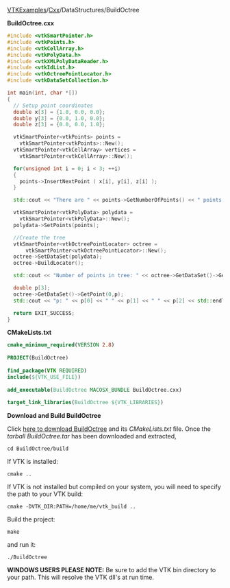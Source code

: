 [VTKExamples](Home)/[Cxx](Cxx)/DataStructures/BuildOctree

**BuildOctree.cxx**
```c++
#include <vtkSmartPointer.h>
#include <vtkPoints.h>
#include <vtkCellArray.h>
#include <vtkPolyData.h>
#include <vtkXMLPolyDataReader.h>
#include <vtkIdList.h>
#include <vtkOctreePointLocator.h>
#include <vtkDataSetCollection.h>

int main(int, char *[])
{
  // Setup point coordinates
  double x[3] = {1.0, 0.0, 0.0};
  double y[3] = {0.0, 1.0, 0.0};
  double z[3] = {0.0, 0.0, 1.0};

  vtkSmartPointer<vtkPoints> points =
    vtkSmartPointer<vtkPoints>::New();
  vtkSmartPointer<vtkCellArray> vertices =
    vtkSmartPointer<vtkCellArray>::New();

  for(unsigned int i = 0; i < 3; ++i)
  {
    points->InsertNextPoint ( x[i], y[i], z[i] );
  }

  std::cout << "There are " << points->GetNumberOfPoints() << " points." << std::endl;

  vtkSmartPointer<vtkPolyData> polydata =
    vtkSmartPointer<vtkPolyData>::New();
  polydata->SetPoints(points);

  //Create the tree
  vtkSmartPointer<vtkOctreePointLocator> octree =
      vtkSmartPointer<vtkOctreePointLocator>::New();
  octree->SetDataSet(polydata);
  octree->BuildLocator();

  std::cout << "Number of points in tree: " << octree->GetDataSet()->GetNumberOfPoints() << std::endl;

  double p[3];
  octree->GetDataSet()->GetPoint(0,p);
  std::cout << "p: " << p[0] << " " << p[1] << " " << p[2] << std::endl;

  return EXIT_SUCCESS;
}
```
**CMakeLists.txt**
```cmake
cmake_minimum_required(VERSION 2.8)
 
PROJECT(BuildOctree)
 
find_package(VTK REQUIRED)
include(${VTK_USE_FILE})
 
add_executable(BuildOctree MACOSX_BUNDLE BuildOctree.cxx)
 
target_link_libraries(BuildOctree ${VTK_LIBRARIES})
```

**Download and Build BuildOctree**

Click [here to download BuildOctree](https://github.com/lorensen/VTKWikiExamplesTarballs/raw/master/BuildOctree.tar) and its *CMakeLists.txt* file.
Once the *tarball BuildOctree.tar* has been downloaded and extracted,
```
cd BuildOctree/build 
```
If VTK is installed:
```
cmake ..
```
If VTK is not installed but compiled on your system, you will need to specify the path to your VTK build:
```
cmake -DVTK_DIR:PATH=/home/me/vtk_build ..
```
Build the project:
```
make
```
and run it:
```
./BuildOctree
```
**WINDOWS USERS PLEASE NOTE:** Be sure to add the VTK bin directory to your path. This will resolve the VTK dll's at run time.

